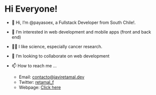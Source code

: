 # Hi Everyone!

- 👋 Hi, I’m @payasoex, a Fullstack Developer from South Chile!.
- 👀 I’m interested in web development and mobile apps (front and back end)
- 👨‍🔬 I like science, especially cancer research.
- 💞️ I’m looking to collaborate on web development
- 📫 How to reach me ... 

    * Email:    contacto@javiretamal.dev
    * Twitter:  [retamal_f](https://twitter.com/retamal_f)
    * Webpage:  [Click here](https://javiretamal.dev)

